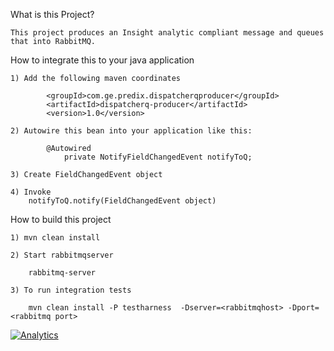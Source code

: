 What is this Project?

	This project produces an Insight analytic compliant message and queues that into RabbitMQ. 

How to integrate this to your java application

	1) Add the following maven coordinates

			<groupId>com.ge.predix.dispatcherqproducer</groupId>
			<artifactId>dispatcherq-producer</artifactId>
			<version>1.0</version>

	2) Autowire this bean into your application like this:
	
		    @Autowired
         	    private NotifyFieldChangedEvent notifyToQ;

	3) Create FieldChangedEvent object

	4) Invoke
		notifyToQ.notify(FieldChangedEvent object)

How to build this project

	1) mvn clean install

	2) Start rabbitmqserver

	    rabbitmq-server

	3) To run integration tests

		mvn clean install -P testharness  -Dserver=<rabbitmqhost> -Dport=<rabbitmq port>

[![Analytics](https://ga-beacon.appspot.com/UA-82773213-1/fieldchangedevent-producer/readme?pixel)](https://github.com/PredixDev)

